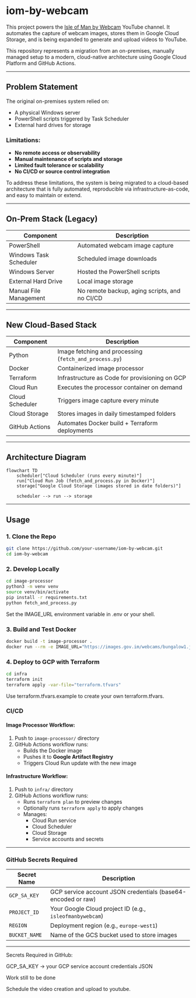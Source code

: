 # iom-by-webcam

This project powers the [Isle of Man by Webcam](https://www.youtube.com/@IsleOfManByWebcam/videos) YouTube channel. It automates the capture of webcam images, stores them in Google Cloud Storage, and is being expanded to generate and upload videos to YouTube.

This repository represents a migration from an on-premises, manually managed setup to a modern, cloud-native architecture using Google Cloud Platform and GitHub Actions.

---

## Problem Statement

The original on-premises system relied on:

- A physical Windows server
- PowerShell scripts triggered by Task Scheduler
- External hard drives for storage

### Limitations:
- **No remote access or observability**
- **Manual maintenance of scripts and storage**
- **Limited fault tolerance or scalability**
- **No CI/CD or source control integration**

To address these limitations, the system is being migrated to a cloud-based architecture that is fully automated, reproducible via infrastructure-as-code, and easy to maintain or extend.

---

## On-Prem Stack (Legacy)

| Component                 | Description                                          |
|---------------------------|------------------------------------------------------|
| PowerShell                | Automated webcam image capture                       |
| Windows Task Scheduler    | Scheduled image downloads                           |
| Windows Server            | Hosted the PowerShell scripts                        |
| External Hard Drive       | Local image storage                                  |
| Manual File Management    | No remote backup, aging scripts, and no CI/CD        |

---

## New Cloud-Based Stack

| Component            | Description                                                       |
|----------------------|-------------------------------------------------------------------|
| Python               | Image fetching and processing (`fetch_and_process.py`)            |
| Docker               | Containerized image processor                                     |
| Terraform            | Infrastructure as Code for provisioning on GCP                   |
| Cloud Run            | Executes the processor container on demand                       |
| Cloud Scheduler      | Triggers image capture every minute                              |
| Cloud Storage        | Stores images in daily timestamped folders                       |
| GitHub Actions       | Automates Docker build + Terraform deployments                   |

---

## Architecture Diagram

```mermaid
flowchart TD
    scheduler["Cloud Scheduler (runs every minute)"]
    run["Cloud Run Job (fetch_and_process.py in Docker)"]
    storage["Google Cloud Storage (images stored in date folders)"]

    scheduler --> run --> storage

```
---

## Usage

### 1. Clone the Repo

```bash
git clone https://github.com/your-username/iom-by-webcam.git
cd iom-by-webcam
```
### 2. Develop Locally
```bash
cd image-processor
python3 -m venv venv
source venv/bin/activate
pip install -r requirements.txt
python fetch_and_process.py
```
Set the IMAGE_URL environment variable in .env or your shell.

### 3. Build and Test Docker
```bash
docker build -t image-processor .
docker run --rm -e IMAGE_URL="https://images.gov.im/webcams/bungalow1.jpg" -v "$(pwd)/output:/data/images" image-processor

```
### 4. Deploy to GCP with Terraform
```bash
cd infra
terraform init
terraform apply -var-file="terraform.tfvars"

```
Use terraform.tfvars.example to create your own terraform.tfvars.

### CI/CD

#### Image Processor Workflow:
1. Push to `image-processor/` directory
2. GitHub Actions workflow runs:
   - Builds the Docker image
   - Pushes it to **Google Artifact Registry**
   - Triggers Cloud Run update with the new image

#### Infrastructure Workflow:
1. Push to `infra/` directory
2. GitHub Actions workflow runs:
   - Runs `terraform plan` to preview changes
   - Optionally runs `terraform apply` to apply changes
   - Manages:
     - Cloud Run service
     - Cloud Scheduler
     - Cloud Storage
     - Service accounts and secrets
---

### GitHub Secrets Required

| Secret Name    | Description                                                  |
|----------------|--------------------------------------------------------------|
| `GCP_SA_KEY`   | GCP service account JSON credentials (base64-encoded or raw) |
| `PROJECT_ID`   | Your Google Cloud project ID (e.g., `isleofmanbywebcam`)     |
| `REGION`       | Deployment region (e.g., `europe-west1`)                     |
| `BUCKET_NAME`  | Name of the GCS bucket used to store images                  |

---

Secrets Required in GitHub:

GCP_SA_KEY → your GCP service account credentials JSON

Work still to be done

Schedule the video creation and upload to youtube.